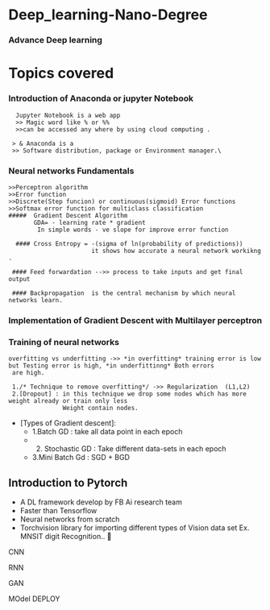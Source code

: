 # Deep_learning-Nano-Degree

### Advance  Deep learning 

# Topics covered
### Introduction of Anaconda or jupyter Notebook
      Jupyter Notebook is a web app
      >> Magic word like % or %%
      >>can be accessed any where by using cloud computing .
      
     > & Anaconda is a
     >> Software distribution, package or Environment manager.\
     
     
     
### Neural networks Fundamentals 
    >>Perceptron algorithm 
    >>Error function 
    >>Discrete(Step funcion) or continuous(sigmoid) Error functions
    >>Softmax error function for multiclass classification
    #####  Gradient Descent Algorithm    
           GDA= - learning rate * gradient 
            In simple words - ve slope for improve error function
            
      #### Cross Entropy = -(sigma of ln(probability of predictions))
                           it shows how accurate a neural network workikng .
                                 
     #### Feed forwardation -->> process to take inputs and get final output 
     
     #### Backpropagation  is the central mechanism by which neural networks learn.
   
### Implementation of Gradient Descent with Multilayer perceptron

### Training of neural networks 

    overfitting vs underfitting ->> *in overfitting* training error is low but Testing error is high, *in underfittinng* Both errors
     are high.
     
     1./* Technique to remove overfitting*/ ->> Regularization  (L1,L2)
     2.[Dropout] : in this technique we drop some nodes which has more weight already or train only less
                   Weight contain nodes. 
* [Types of Gradient descent]:
  * 1.Batch GD : take all data point in each epoch
  * 2. Stochastic GD : Take different data-sets in each epoch
  * 3.Mini Batch Gd : SGD + BGD

## Introduction to Pytorch 
 * A DL framework develop by FB Ai research team
 * Faster than Tensorflow 
 * Neural networks from scratch 
 * Torchvision library for importing different types of Vision data set 
    Ex. MNSIT digit Recognition.. 🤗 
     
CNN                                 

RNN

GAN

MOdel DEPLOY
